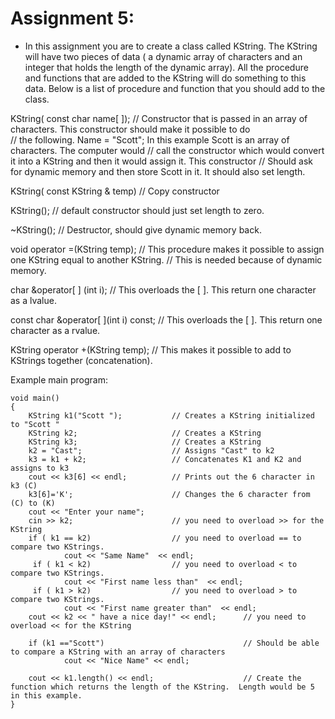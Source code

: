 # Assignment 5:

- In this assignment you are to create a class called KString.  The KString will have two pieces of data ( a dynamic array of characters and an integer that holds the length of the dynamic array).  All the procedure and functions that are added to the KString will do something to this data.  Below is a list of procedure and function that you should add to the class. 
  
KString( const char name[ ]); // Constructor that is passed in an array of characters.  This constructor should make it possible to do                                                
                              // the following.   Name = "Scott";   In this example Scott is an array of characters.  The computer would 
                              // call the constructor which would convert it into a KString and then it would assign it.  This constructor 
                              // Should ask for dynamic memory and then store Scott in it.  It should also set length.
  
KString( const KString & temp)				// Copy constructor
  
KString();									// default constructor should just set length to zero. 
  
~KString();									// Destructor, should give dynamic memory back. 
  
void operator =(KString temp);				// This procedure makes it possible to assign one KString equal to another KString. 
											// This is needed because of dynamic memory.
  
char &operator[ ] (int i);					// This overloads the [ ].  This return one character as a lvalue.
  
const char &operator[ ](int i) const;		// This overloads the [ ].  This return one character as a rvalue. 
  
KString operator +(KString temp);           // This makes it possible to add to KStrings together (concatenation). 
  
Example main program:  
```
void main() 
{ 
    KString k1("Scott ");			// Creates a KString initialized to "Scott " 
    KString k2;						// Creates a KString 
    KString k3;						// Creates a KString 
    k2 = "Cast";					// Assigns "Cast" to k2 
    k3 = k1 + k2;					// Concatenates K1 and K2 and assigns to k3 
    cout << k3[6] << endl;			// Prints out the 6 character in k3 (C) 
    k3[6]='K';						// Changes the 6 character from (C) to (K) 
    cout << "Enter your name"; 
    cin >> k2;						// you need to overload >> for the KString 
    if ( k1 == k2)					// you need to overload == to compare two KStrings. 
            cout << "Same Name"  << endl; 
     if ( k1 < k2)					// you need to overload < to compare two KStrings. 
            cout << "First name less than"  << endl; 
     if ( k1 > k2)					// you need to overload > to compare two KStrings. 
            cout << "First name greater than"  << endl; 
    cout << k2 << " have a nice day!" << endl;		// you need to overload << for the KString

    if (k1 =="Scott")								// Should be able to compare a KString with an array of characters 
            cout << "Nice Name" << endl;

    cout << k1.length() << endl;					// Create the function which returns the length of the KString.  Length would be 5 in this example. 
}
```